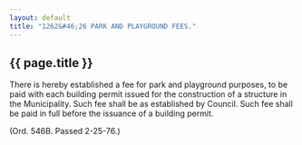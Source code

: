 ```yaml
---
layout: default 
title: "1262&#46;26 PARK AND PLAYGROUND FEES."
---
```


{{ page.title }}
----------------

There is hereby established a fee for park and playground purposes, to
be paid with each building permit issued for the construction of a
structure in the Municipality. Such fee shall be as established by
Council. Such fee shall be paid in full before the issuance of a
building permit.

(Ord. 546B. Passed 2-25-76.)
